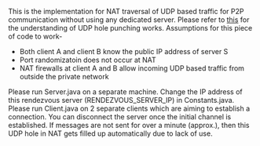 This is the implementation for NAT traversal of UDP based traffic for P2P communication without using any dedicated server.
Please refer to [this](https://en.wikipedia.org/wiki/UDP_hole_punching) for the understanding of UDP hole punching works.
Assumptions for this piece of code to work-
- Both client A and client B know the public IP address of server S
- Port randomizatoin does not occur at NAT
- NAT firewalls at client A and B allow incoming UDP based traffic from outside the private network

Please run Server.java on a separate machine. Change the IP address of this rendezvous server (RENDEZVOUS_SERVER_IP) in Constants.java.
Please run Client.java on 2 separate clients which are aiming to establish a connection.
You can disconnect the server once the initial channel is established.
If messages are not sent for over a minute (approx.), then this UDP hole in NAT gets filled up automatically due to lack of use. 
